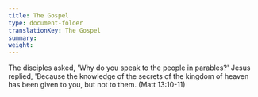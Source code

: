 ```yaml
---
title: The Gospel
type: document-folder
translationKey: The Gospel
summary: 
weight: 
---
```

The disciples asked, 'Why do you speak to the people in parables?' Jesus replied, 'Because the knowledge of the secrets of the kingdom of heaven has been given to you, but not to them. (Matt 13:10-11)